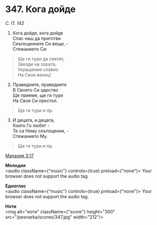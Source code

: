 # 347. Кога дойде

_С. П. 142_

1. Кога дойде, кога дойде  
Спас наш да приготви  
Скъпоценните Си вещи, -  
Стяжанието Си:  

> Ще ги тури да светят,  
> Звезди на зората,  
> Украшение славно  
> На Своя венец!

2. Праведните, праведните  
В Своето Си царство  
Ще приеме, ще ги тури  
На Своя Си престол.  

> Ще ги тури и пр.  

3. И децата, и децата,  
Които Го любят -  
Те са Нему скъпоценни, -  
Стяжанието Му.  

> Ще ги тури и пр.

[Малахия 3:17](http://biblia.bg/index.php?k=39&g=3&s=17)

**Мелодия**  
<audio className={"music"} controls={true} preload={"none"}>
    <source src="/pesnarka/mp3/347.mp3" type="audio/mpeg"/>
    Your browser does not support the audio tag.
</audio>

**Едноглас**  
<audio className={"music"} controls={true} preload={"none"}>
    <source src="/pesnarka/transp/347.mp3" type="audio/mpeg"/>
    Your browser does not support the audio tag.
</audio>

**Ноти**  
<img alt="ноти" className={"score"} height="300" src="/pesnarka/scores/347.jpg" width="212"/>
